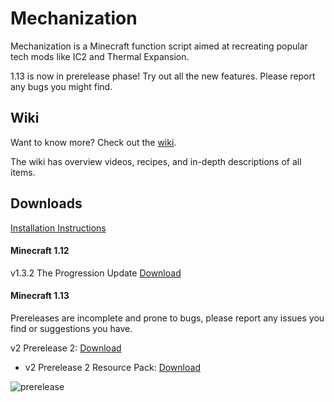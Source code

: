 # Mechanization
Mechanization is a Minecraft function script aimed at recreating popular tech mods like IC2 and Thermal Expansion.

1.13 is now in prerelease phase! Try out all the new features. Please report any bugs you might find.

## Wiki
Want to know more? Check out the [wiki](https://github.com/ImCoolYeah105/Mechanization/wiki).

The wiki has overview videos, recipes, and in-depth descriptions of all items.

## Downloads

[Installation Instructions](https://github.com/ImCoolYeah105/Mechanization/wiki/Installion)

#### Minecraft 1.12

v1.3.2 The Progression Update [Download](https://www.dropbox.com/s/z895rnqzrk25np1/mechanization_v1.3.2.zip?dl=1)

#### Minecraft 1.13

Prereleases are incomplete and prone to bugs, please report any issues you find or suggestions you have.

v2 Prerelease 2: [Download](https://www.dropbox.com/s/93g2h5y8cxdswsr/Mechanization2_Pre_v2.0.zip?dl=1)

* v2 Prerelease 2 Resource Pack: [Download](https://www.dropbox.com/s/kb2fch8hn2f2qz4/MechanizationResourcePack.zip?dl=1)

![prerelease](https://i.imgur.com/eyVjkGu.png)
